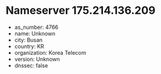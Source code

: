 # Nameserver 175.214.136.209

* as_number: 4766
* name: Unknown
* city: Busan
* country: KR
* organization: Korea Telecom
* version: Unknown
* dnssec: false
